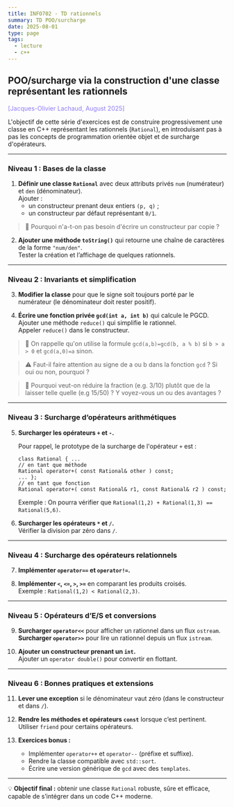 ```yaml
---
title: INFO702 - TD rationnels
summary: TD POO/surcharge
date: 2025-08-01
type: page
tags:
  - lecture
  - c++
---
```


## POO/surcharge via la construction d'une classe représentant les rationnels

<a style="color:#907bf7;">[Jacques-Olivier Lachaud, August 2025]</a>

L'objectif de cette série d'exercices est de construire progressivement une classe en C++ représentant les rationnels (`Rational`), en introduisant pas à pas les concepts de programmation orientée objet et de surcharge d'opérateurs.

---

### Niveau 1 : Bases de la classe

1. **Définir une classe `Rational`** avec deux attributs privés `num` (numérateur) et `den` (dénominateur).  
   Ajouter :
   - un constructeur prenant deux entiers `(p, q)` ;
   - un constructeur par défaut représentant `0/1`.

>
> :thinking: Pourquoi n'a-t-on pas besoin d'écrire un constructeur par copie ?
>

2. **Ajouter une méthode `toString()`** qui retourne une chaîne de caractères de la forme `"num/den"`.  
   Tester la création et l’affichage de quelques rationnels.

---

### Niveau 2 : Invariants et simplification

3. **Modifier la classe** pour que le signe soit toujours porté par le numérateur (le dénominateur doit rester positif).


4. **Écrire une fonction privée `gcd(int a, int b)`** qui calcule le PGCD.  
   Ajouter une méthode `reduce()` qui simplifie le rationnel.  
   Appeler `reduce()` dans le constructeur.

> :memo: On rappelle qu'on utilise la formule `gcd(a,b)=gcd(b, a % b)`
>si `b > a > 0` et `gcd(a,0)=a` sinon.

> :warning: Faut-il faire attention au signe de a ou b dans la
> fonction `gcd` ? Si oui ou non, pourquoi ?

> :thinking: Pourquoi veut-on réduire la fraction (e.g. 3/10) plutôt
> que de la laisser telle quelle (e.g 15/50) ? Y voyez-vous un ou des
> avantages ?


---

### Niveau 3 : Surcharge d’opérateurs arithmétiques

5. **Surcharger les opérateurs `+` et `-`.**

   Pour rappel, le prototype de la surcharge de l'opérateur `+` est :
   ```
   class Rational { ...
   // en tant que méthode
   Rational operator+( const Rational& other ) const;
   ... };
   // en tant que fonction
   Rational operator+( const Rational& r1, const Rational& r2 ) const;
   ```
   
   Exemple : On pourra vérifier que `Rational(1,2) + Rational(1,3) == Rational(5,6)`.

6. **Surcharger les opérateurs `*` et `/`.**  
   Vérifier la division par zéro dans `/`.

---

### Niveau 4 : Surcharge des opérateurs relationnels

7. **Implémenter `operator==` et `operator!=`.**

8. **Implémenter `<`, `<=`, `>`, `>=`** en comparant les produits croisés.  
   Exemple : `Rational(1,2) < Rational(2,3)`.

---

### Niveau 5 : Opérateurs d’E/S et conversions

9. **Surcharger `operator<<`** pour afficher un rationnel dans un flux `ostream`.  
   **Surcharger `operator>>`** pour lire un rationnel depuis un flux `istream`.

10. **Ajouter un constructeur prenant un `int`.**  
    Ajouter un `operator double()` pour convertir en flottant.

---

### Niveau 6 : Bonnes pratiques et extensions

11. **Lever une exception** si le dénominateur vaut zéro (dans le constructeur et dans `/`).

12. **Rendre les méthodes et opérateurs `const`** lorsque c’est pertinent.  
    Utiliser `friend` pour certains opérateurs.

13. **Exercices bonus :**
    - Implémenter `operator++` et `operator--` (préfixe et suffixe).
    - Rendre la classe compatible avec `std::sort`.
    - Écrire une version générique de `gcd` avec des `templates`.

---

💡 **Objectif final :** obtenir une classe `Rational` robuste, sûre et efficace, capable de s’intégrer dans un code C++ moderne.

